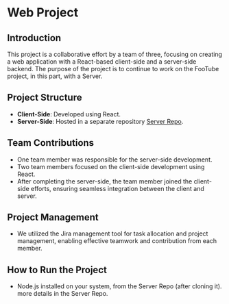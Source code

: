 # Web Project

## Introduction
This project is a collaborative effort by a team of three, focusing on creating a web application with a React-based client-side and a server-side backend. The purpose of the project is to continue to work on the FooTube project, in this part, with a Server.

## Project Structure
- **Client-Side**: Developed using React.
- **Server-Side**: Hosted in a separate repository [Server Repo](https://github.com/ayalbir/Server).

## Team Contributions
- One team member was responsible for the server-side development.
- Two team members focused on the client-side development using React.
- After completing the server-side, the team member joined the client-side efforts, ensuring seamless integration between the client and server.

## Project Management
- We utilized the Jira management tool for task allocation and project management, enabling effective teamwork and contribution from each member.

## How to Run the Project

- Node.js installed on your system, from the Server Repo (after cloning it). more details in the Server Repo.

